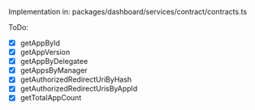 Implementation in:
packages/dashboard/services/contract/contracts.ts

ToDo:

- [x] getAppById
- [x] getAppVersion
- [x] getAppByDelegatee
- [x] getAppsByManager
- [x] getAuthorizedRedirectUriByHash
- [x] getAuthorizedRedirectUrisByAppId
- [x] getTotalAppCount
